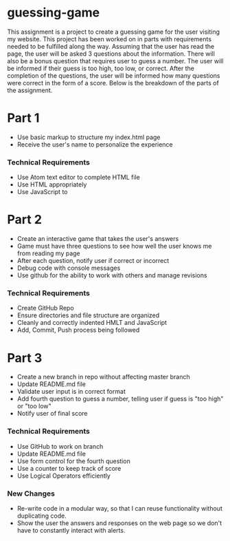 # guessing-game
This assignment is a project to create a guessing game for the user visiting my website. This project has been worked on in parts with requirements needed to be fulfilled along the way.
Assuming that the user has read the page, the user will be asked 3 questions about
the information. There will also be a bonus question that requires user to guess
a number. The user will be informed if their guess is too high, too low, or correct.
After the completion of the questions, the user will be informed how many questions
were correct in the form of a score.
Below is the breakdown of the parts of the assignment.  

# Part 1
* Use basic markup to structure my index.html page
* Receive the user's name to personalize the experience
### Technical Requirements
- Use Atom text editor to complete HTML file
- Use HTML appropriately
- Use JavaScript to

# Part 2
* Create an interactive game that takes the user's answers
* Game must have three questions to see how well the user knows me from reading my page
* After each question, notify user if correct or incorrect
* Debug code with console messages
* Use github for the ability to work with others and manage revisions
### Technical Requirements
- Create GitHub Repo
- Ensure directories and file structure are organized
- Cleanly and correctly indented HMLT and JavaScript
- Add, Commit, Push process being followed

# Part 3
* Create a new branch in repo without affecting master branch
* Update README.md file
* Validate user input is in correct format
* Add fourth question to guess a number, telling user if guess is "too high" or "too low"
* Notify user of final score
### Technical Requirements
- Use GitHub to work on branch
- Update README.md file
- Use form control for the fourth question
- Use a counter to keep track of score
- Use Logical Operators efficiently

### New Changes 
- Re-write code in a modular way, so that I can reuse functionality without duplicating code.
- Show the user the answers and responses on the web page so we don't have to constantly interact with alerts. 
